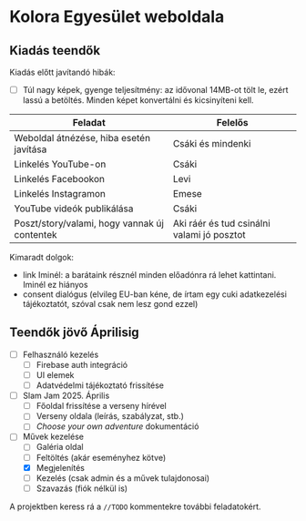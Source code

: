 # Kolora Egyesület weboldala

## Kiadás teendők

Kiadás előtt javítandó hibák:

- [ ] Túl nagy képek, gyenge teljesítmény: az idővonal 14MB-ot tölt le, ezért lassú a betöltés. Minden képet konvertálni és kicsinyíteni kell.

| Feladat                                      | Felelős                                    |
| -------------------------------------------- | ------------------------------------------ |
| Weboldal átnézése, hiba esetén javítása      | Csáki és mindenki                          |
| Linkelés YouTube-on                          | Csáki                                      |
| Linkelés Facebookon                          | Levi                                       |
| Linkelés Instagramon                         | Emese                                      |
| YouTube videók publikálása                   | Csáki                                      |
| Poszt/story/valami, hogy vannak új contentek | Aki ráér és tud csinálni valami jó posztot |

Kimaradt dolgok:

- link Iminél: a barátaink résznél minden előadónra rá lehet kattintani. Iminél ez hiányos
- consent dialógus (elvileg EU-ban kéne, de írtam egy cuki adatkezelési tájékoztatót, szóval csak nem lesz gond ezzel)

## Teendők jövő Áprilisig

- [ ] Felhasználó kezelés
  - [ ] Firebase auth integráció
  - [ ] UI elemek
  - [ ] Adatvédelmi tájékoztató frissítése
- [ ] Slam Jam 2025. Április
  - [ ] Főoldal frissítése a verseny hírével
  - [ ] Verseny oldala (leírás, szabályzat, stb.)
  - [ ] *Choose your own adventure* dokumentáció
- [ ] Művek kezelése
  - [ ] Galéria oldal
  - [ ] Feltöltés (akár eseményhez kötve)
  - [x] Megjelenítés
  - [ ] Kezelés (csak admin és a művek tulajdonosai)
  - [ ] Szavazás (fiók nélkül is)

A projektben keress rá a `//TODO` kommentekre további feladatokért.
